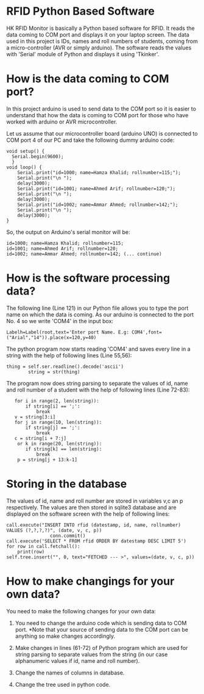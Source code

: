 # RFID Python Based Software
HK RFID Monitor is basically a Python based software for RFID. It reads the data coming to COM port and displays it on your laptop screen. The data used in this project is IDs, names and roll numbers of students, coming from a micro-controller (AVR or simply arduino). The software reads the values with 'Serial' module of Python and displays it using 'Tkinker'.

# How is the data coming to COM port?
In this project arduino is used to send data to the COM port so it is easier to understand that how the data is coming to COM port for those who have worked with arduino or AVR microcontroller. 

Let us assume that our microcontroller board (arduino UNO) is connected to COM port 4 of our PC and take the following dummy arduino code:

    void setup() {
      Serial.begin(9600);
      }
    void loop() {
        Serial.print("id=1000; name=Hamza Khalid; rollnumber=115;");
        Serial.print("\n ");
        delay(3000);
        Serial.print("id=1001; name=Ahmed Arif; rollnumber=120;");
        Serial.print("\n ");
        delay(3000);
        Serial.print("id=1002; name=Ammar Ahmed; rollnumber=142;");
        Serial.print("\n ");
        delay(3000);
    }

So, the output on Arduino's serial monitor will be:

    id=1000; name=Hamza Khalid; rollnumber=115;
    id=1001; name=Ahmed Arif; rollnumber=120;
    id=1002; name=Ammar Ahmed; rollnumber=142; (... continue)

# How is the software processing data?
The following line (Line 121) in our Python file allows you to type the port name on which the data is coming. As our arduino is connected to the port No. 4 so we write 'COM4' in the input box:

    Labelh=Label(root,text='Enter port Name. E.g: COM4',font=("Arial","14")).place(x=120,y=40)

The python program now starts reading 'COM4' and saves every line in a string with the help of following lines (Line 55,56):

    thing = self.ser.readline().decode('ascii')
            string = str(thing)
        
The program now does string parsing to separate the values of id, name and roll number of a student with the help of following lines (Line 72-83):

       for i in range(2, len(string)):
           if string[i] == ';':
               break
       v = string[3:i]
       for j in range(10, len(string)):
           if string[j] == ';':
               break
       c = string[i + 7:j]
        or k in range(20, len(string)):
           if string[k] == len(string):
               break
        p = string[j + 13:k-1]
        
# Storing in the database
   
The values of id, name and roll number are stored in variables v,c an p respectively. The values are then stored in sqlite3 database and are displayed on the software screen with the help of following lines:

    call.execute("INSERT INTO rfid (datestamp, id, name, rollnumber) VALUES (?,?,?,?)", (date, v, c, p))
                    conn.commit()
    call.execute('SELECT * FROM rfid ORDER BY datestamp DESC LIMIT 5')
    for row in call.fetchall():
        print(row)
    self.tree.insert("", 0, text="FETCHED --- >", values=(date, v, c, p))

# How to make changings for your own data?
You need to make the following changes for your own data:

1. You need to change the arduino code which is sending data to COM port. 
*Note that your source of sending data to the COM port can be anything so make changes accordingly.

2. Make changes in lines (61-72) of Python program which are used for string parsing to separate values from the string (in our case alphanumeric values if id, name and roll number).

3. Change the names of columns in database.

4. Change the tree used in python code.

